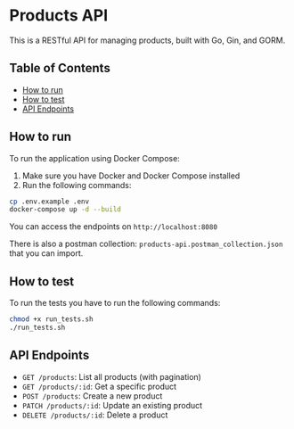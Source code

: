 # Products API

This is a RESTful API for managing products, built with Go, Gin, and GORM.


## Table of Contents

- [How to run](#how-to-run)
- [How to test](#how-to-test)
- [API Endpoints](#api-endpoints)


## How to run
To run the application using Docker Compose:

1. Make sure you have Docker and Docker Compose installed
2. Run the following commands:
```sh
cp .env.example .env
docker-compose up -d --build
```

You can access the endpoints on ``http://localhost:8080``

There is also a postman collection: `products-api.postman_collection.json` that you can import.

## How to test
To run the tests you have to run the following commands:
```sh
chmod +x run_tests.sh
./run_tests.sh
```

## API Endpoints
- `GET /products`: List all products (with pagination)
- `GET /products/:id`: Get a specific product
- `POST /products`: Create a new product
- `PATCH /products/:id`: Update an existing product
- `DELETE /products/:id`: Delete a product
